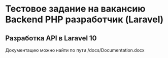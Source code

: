 # Тестовое задание на вакансию Backend PHP разработчик (Laravel)

## Разработка API в Laravel 10

Документацию можно найти по пути /docs/Documentation.docx